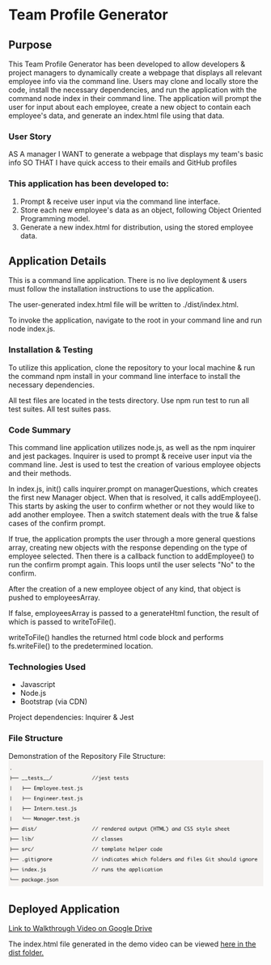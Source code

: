 # Team Profile Generator

## Purpose
This Team Profile Generator has been developed to allow developers & project managers to dynamically create a webpage that displays all relevant employee info via the command line. Users may clone and locally store the code, install the necessary dependencies, and run the application with the command node index in their command line. The application will prompt the user for input about each employee, create a new object to contain each employee's data, and generate an index.html file using that data. 

### User Story
AS A manager
I WANT to generate a webpage that displays my team's basic info
SO THAT I have quick access to their emails and GitHub profiles

### This application has been developed to:
1. Prompt & receive user input via the command line interface.
2. Store each new employee's data as an object, following Object Oriented Programming model.
3. Generate a new index.html for distribution, using the stored employee data.

## Application Details
This is a command line application. There is no live deployment & users must follow the installation instructions to use the application.

The user-generated index.html file will be written to ./dist/index.html.

To invoke the application, navigate to the root in your command line and run node index.js.

### Installation & Testing
To utilize this application, clone the repository to your local machine & run the command npm install in your command line interface to install the necessary dependencies.

All test files are located in the tests directory. Use npm run test to run all test suites. All test suites pass.

### Code Summary
This command line application utilizes node.js, as well as the npm inquirer and jest packages. Inquirer is used to prompt & receive user input via the command line. Jest is used to test the creation of various employee objects and their methods.  

In index.js, init() calls inquirer.prompt on managerQuestions, which creates the first new Manager object. When that is resolved, it calls addEmployee(). This starts by asking the user to confirm whether or not they would like to add another employee. Then a switch statement deals with the true & false cases of the confirm prompt.

If true, the application prompts the user through a more general questions array, creating new objects with the response depending on the type of employee selected. Then there is a callback function to addEmployee() to run the confirm prompt again. This loops until the user selects "No" to the confirm.

After the creation of a new employee object of any kind, that object is pushed to employeesArray. 

If false, employeesArray is passed to a generateHtml function, the result of which is passed to writeToFile().

writeToFile() handles the returned html code block and performs fs.writeFile() to the predetermined location.

### Technologies Used
- Javascript
- Node.js
- Bootstrap (via CDN)

Project dependencies: Inquirer & Jest


### File Structure

Demonstration of the Repository File Structure:
![(Directory File Structure)](./assets/images/file-structure-screenshot.png)

## Deployed Application

[Link to Walkthrough Video on Google Drive](https://drive.google.com/file/d/1b224PR06GINjzeBfeDvPsogDqC-prhZU/view)

The index.html file generated in the demo video can be viewed [here in the dist folder.](https://github.com/emmazart/team-profile-generator/blob/main/dist/index.html)